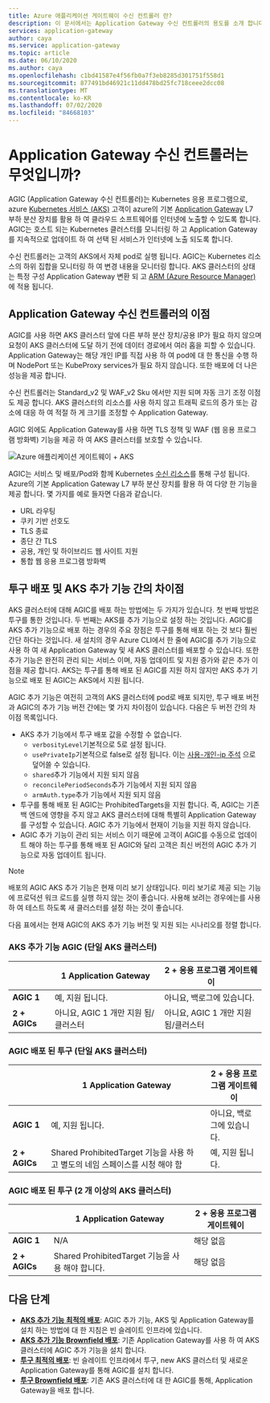 ```yaml
---
title: Azure 애플리케이션 게이트웨이 수신 컨트롤러 란?
description: 이 문서에서는 Application Gateway 수신 컨트롤러의 용도를 소개 합니다.
services: application-gateway
author: caya
ms.service: application-gateway
ms.topic: article
ms.date: 06/10/2020
ms.author: caya
ms.openlocfilehash: c1bd41587e4f56fb0a7f3eb8285d301751f558d1
ms.sourcegitcommit: 877491bd46921c11dd478bd25fc718ceee2dcc08
ms.translationtype: MT
ms.contentlocale: ko-KR
ms.lasthandoff: 07/02/2020
ms.locfileid: "84668103"
---
```

# <a name="what-is-application-gateway-ingress-controller"></a>Application Gateway 수신 컨트롤러는 무엇입니까?
AGIC (Application Gateway 수신 컨트롤러)는 Kubernetes 응용 프로그램으로, azure [Kubernetes 서비스 (AKS)](https://azure.microsoft.com/services/kubernetes-service/) 고객이 azure의 기본 [Application Gateway](https://azure.microsoft.com/services/application-gateway/) L7 부하 분산 장치를 활용 하 여 클라우드 소프트웨어를 인터넷에 노출할 수 있도록 합니다. AGIC는 호스트 되는 Kubernetes 클러스터를 모니터링 하 고 Application Gateway를 지속적으로 업데이트 하 여 선택 된 서비스가 인터넷에 노출 되도록 합니다.

수신 컨트롤러는 고객의 AKS에서 자체 pod로 실행 됩니다. AGIC는 Kubernetes 리소스의 하위 집합을 모니터링 하 여 변경 내용을 모니터링 합니다. AKS 클러스터의 상태는 특정 구성 Application Gateway 변환 되 고 [ARM (Azure Resource Manager)](https://docs.microsoft.com/azure/azure-resource-manager/resource-group-overview)에 적용 됩니다.

## <a name="benefits-of-application-gateway-ingress-controller"></a>Application Gateway 수신 컨트롤러의 이점
AGIC를 사용 하면 AKS 클러스터 앞에 다른 부하 분산 장치/공용 IP가 필요 하지 않으며 요청이 AKS 클러스터에 도달 하기 전에 데이터 경로에서 여러 홉을 피할 수 있습니다. Application Gateway는 해당 개인 IP를 직접 사용 하 여 pod에 대 한 통신을 수행 하며 NodePort 또는 KubeProxy services가 필요 하지 않습니다. 또한 배포에 더 나은 성능을 제공 합니다.

수신 컨트롤러는 Standard_v2 및 WAF_v2 Sku 에서만 지원 되며 자동 크기 조정 이점도 제공 합니다. AKS 클러스터의 리소스를 사용 하지 않고 트래픽 로드의 증가 또는 감소에 대응 하 여 적절 하 게 크기를 조정할 수 Application Gateway.

AGIC 외에도 Application Gateway를 사용 하면 TLS 정책 및 WAF (웹 응용 프로그램 방화벽) 기능을 제공 하 여 AKS 클러스터를 보호할 수 있습니다.

![Azure 애플리케이션 게이트웨이 + AKS](./media/application-gateway-ingress-controller-overview/architecture.png)

AGIC는 서비스 및 배포/Pod와 함께 Kubernetes [수신 리소스](https://kubernetes.io/docs/user-guide/ingress/)를 통해 구성 됩니다. Azure의 기본 Application Gateway L7 부하 분산 장치를 활용 하 여 다양 한 기능을 제공 합니다. 몇 가지를 예로 들자면 다음과 같습니다.
  - URL 라우팅
  - 쿠키 기반 선호도
  - TLS 종료
  - 종단 간 TLS
  - 공용, 개인 및 하이브리드 웹 사이트 지원
  - 통합 웹 응용 프로그램 방화벽

## <a name="difference-between-helm-deployment-and-aks-add-on"></a>투구 배포 및 AKS 추가 기능 간의 차이점
AKS 클러스터에 대해 AGIC를 배포 하는 방법에는 두 가지가 있습니다. 첫 번째 방법은 투구를 통한 것입니다. 두 번째는 AKS를 추가 기능으로 설정 하는 것입니다. AGIC를 AKS 추가 기능으로 배포 하는 경우의 주요 장점은 투구를 통해 배포 하는 것 보다 훨씬 간단 하다는 것입니다. 새 설치의 경우 Azure CLI에서 한 줄에 AGIC를 추가 기능으로 사용 하 여 새 Application Gateway 및 새 AKS 클러스터를 배포할 수 있습니다. 또한 추가 기능은 완전히 관리 되는 서비스 이며, 자동 업데이트 및 지원 증가와 같은 추가 이점을 제공 합니다. AKS는 투구를 통해 배포 된 AGIC를 지원 하지 않지만 AKS 추가 기능으로 배포 된 AGIC는 AKS에서 지원 됩니다. 

AGIC 추가 기능은 여전히 고객의 AKS 클러스터에 pod로 배포 되지만, 투구 배포 버전과 AGIC의 추가 기능 버전 간에는 몇 가지 차이점이 있습니다. 다음은 두 버전 간의 차이점 목록입니다. 
  - AKS 추가 기능에서 투구 배포 값을 수정할 수 없습니다.
    - `verbosityLevel`기본적으로 5로 설정 됩니다.
    - `usePrivateIp`기본적으로 false로 설정 됩니다. 이는 [사용-개인-ip 주석](ingress-controller-annotations.md#use-private-ip) 으로 덮어쓸 수 있습니다.
    - `shared`추가 기능에서 지원 되지 않음 
    - `reconcilePeriodSeconds`추가 기능에서 지원 되지 않음
    - `armAuth.type`추가 기능에서 지원 되지 않음
  - 투구를 통해 배포 된 AGIC는 ProhibitedTargets을 지원 합니다. 즉, AGIC는 기존 백 엔드에 영향을 주지 않고 AKS 클러스터에 대해 특별히 Application Gateway를 구성할 수 있습니다. AGIC 추가 기능에서 현재이 기능을 지원 하지 않습니다. 
  - AGIC 추가 기능이 관리 되는 서비스 이기 때문에 고객이 AGIC를 수동으로 업데이트 해야 하는 투구를 통해 배포 된 AGIC와 달리 고객은 최신 버전의 AGIC 추가 기능으로 자동 업데이트 됩니다. 

> [!NOTE]
> 배포의 AGIC AKS 추가 기능은 현재 미리 보기 상태입니다. 미리 보기로 제공 되는 기능에 프로덕션 워크 로드를 실행 하지 않는 것이 좋습니다. 사용해 보려는 경우에는를 사용 하 여 테스트 하도록 새 클러스터를 설정 하는 것이 좋습니다. 

다음 표에서는 현재 AGIC의 AKS 추가 기능 버전 및 지원 되는 시나리오를 정렬 합니다. 

### <a name="aks-add-on-agic-single-aks-cluster"></a>AKS 추가 기능 AGIC (단일 AKS 클러스터)
|                  |1 Application Gateway |2 + 응용 프로그램 게이트웨이 |
|------------------|---------|--------|
|**AGIC 1**|예, 지원 됩니다. |아니요, 백로그에 있습니다. |
|**2 + AGICs**|아니요, AGIC 1 개만 지원 됨/클러스터 |아니요, AGIC 1 개만 지원 됨/클러스터 |

### <a name="helm-deployed-agic-single-aks-cluster"></a>AGIC 배포 된 투구 (단일 AKS 클러스터)
|                  |1 Application Gateway |2 + 응용 프로그램 게이트웨이 |
|------------------|---------|--------|
|**AGIC 1**|예, 지원 됩니다. |아니요, 백로그에 있습니다. |
|**2 + AGICs**|Shared ProhibitedTarget 기능을 사용 하 고 별도의 네임 스페이스를 시청 해야 함 |예, 지원 됩니다. |

### <a name="helm-deployed-agic-2-aks-clusters"></a>AGIC 배포 된 투구 (2 개 이상의 AKS 클러스터)
|                  |1 Application Gateway |2 + 응용 프로그램 게이트웨이 |
|------------------|---------|--------|
|**AGIC 1**|N/A |해당 없음 |
|**2 + AGICs**|Shared ProhibitedTarget 기능을 사용 해야 합니다. |해당 없음 |

## <a name="next-steps"></a>다음 단계
- [**AKS 추가 기능 최적의 배포**](tutorial-ingress-controller-add-on-new.md): AGIC 추가 기능, AKS 및 Application Gateway를 설치 하는 방법에 대 한 지침은 빈 슬레이트 인프라에 있습니다.
- [**AKS 추가 기능 Brownfield 배포**](tutorial-ingress-controller-add-on-existing.md): 기존 Application Gateway를 사용 하 여 AKS 클러스터에 AGIC 추가 기능을 설치 합니다.
- [**투구 최적의 배포**](ingress-controller-install-new.md): 빈 슬레이트 인프라에서 투구, new AKS 클러스터 및 새로운 Application Gateway를 통해 AGIC를 설치 합니다.
- [**투구 Brownfield 배포**](ingress-controller-install-existing.md): 기존 AKS 클러스터에 대 한 AGIC를 통해, Application Gateway을 배포 합니다.

